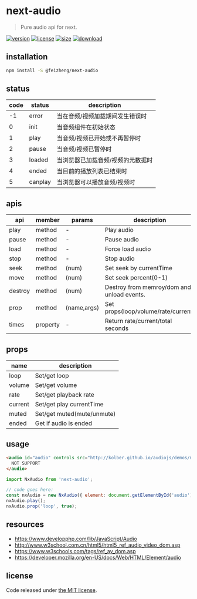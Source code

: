# next-audio
> Pure audio api for next.

[![version][version-image]][version-url]
[![license][license-image]][license-url]
[![size][size-image]][size-url]
[![download][download-image]][download-url]

## installation
```bash
npm install -S @feizheng/next-audio
```

## status
| code | status  | description                       |
| ---- | ------- | --------------------------------- |
| -1   | error   | 当在音频/视频加载期间发生错误时   |
| 0    | init    | 当音频组件在初始状态              |
| 1    | play    | 当音频/视频已开始或不再暂停时     |
| 2    | pause   | 当音频/视频已暂停时               |
| 3    | loaded  | 当浏览器已加载音频/视频的元数据时 |
| 4    | ended   | 当目前的播放列表已结束时          |
| 5    | canplay | 当浏览器可以播放音频/视频时       |


## apis
| api     | member   | params      | description                                |
| ------- | -------- | ----------- | ------------------------------------------ |
| play    | method   | -           | Play audio                                 |
| pause   | method   | -           | Pause audio                                |
| load    | method   | -           | Force load audio                           |
| stop    | method   | -           | Stop audio                                 |
| seek    | method   | (num)       | Set seek by currentTime                    |
| move    | method   | (num)       | Set seek percent(0-1)                      |
| destroy | method   | (num)       | Destroy from memroy/dom and unload events. |
| prop    | method   | (name,args) | Set props(loop/volume/rate/current)        |
| times   | property | -           | Return rate/current/total seconds          |

## props
| name    | description                |
| ------- | -------------------------- |
| loop    | Set/get loop               |
| volume  | Set/get volume             |
| rate    | Set/get playback rate      |
| current | Set/get play currentTime   |
| muted   | Set/get muted(mute/unmute) |
| ended   | Get if audio is ended      |

## usage
```html
<audio id="audio" controls src="http://kolber.github.io/audiojs/demos/mp3/juicy.mp3">
  NOT SUPPORT
</audio>
```

```js
import NxAudio from 'next-audio';

// code goes here:
const nxAudio = new NxAudio({ element: document.getElementById('audio') });
nxAudio.play();
nxAudio.prop('loop', true);
```

## resources
- https://www.developphp.com/lib/JavaScript/Audio
- http://www.w3school.com.cn/html5/html5_ref_audio_video_dom.asp
- https://www.w3schools.com/tags/ref_av_dom.asp
- https://developer.mozilla.org/en-US/docs/Web/HTML/Element/audio

## license
Code released under [the MIT license](https://github.com/afeiship/next-audio/blob/master/LICENSE.txt).

[version-image]: https://img.shields.io/npm/v/@feizheng/next-audio
[version-url]: https://npmjs.org/package/@feizheng/next-audio

[license-image]: https://img.shields.io/npm/l/@feizheng/next-audio
[license-url]: https://github.com/afeiship/next-audio/blob/master/LICENSE.txt

[size-image]: https://img.shields.io/bundlephobia/minzip/@feizheng/next-audio
[size-url]: https://github.com/afeiship/next-audio/blob/master/dist/next-audio.min.js

[download-image]: https://img.shields.io/npm/dm/@feizheng/next-audio
[download-url]: https://www.npmjs.com/package/@feizheng/next-audio
